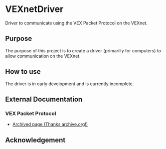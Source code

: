 # VEXnetDriver
Driver to communicate using the VEX Packet Protocol on the VEXnet.

## Purpose
The purpose of this project is to create a driver (primarilly for computers) to allow communication on the VEXnet.

## How to use
The driver is in early development and is currently incomplete.

## External Documentation
### VEX Packet Protocol
* [Archived page (Thanks archive.org!)](https://web.archive.org/web/20150311093708/https://www.vexrobotics.com/wiki/Vex_Packet_Protocol)

## Acknowledgement
